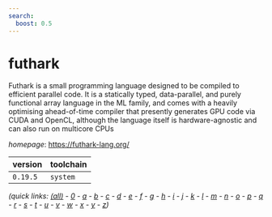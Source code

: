 ```yaml
---
search:
  boost: 0.5
---
```

# futhark

Futhark is a small programming language designed to be compiled to efficient parallel code. It    is a statically typed, data-parallel, and purely functional array language in the ML family, and comes    with a heavily optimising ahead-of-time compiler that presently generates GPU code via CUDA and OpenCL,    although the language itself is hardware-agnostic and can also run on multicore CPUs

*homepage*: <https://futhark-lang.org/>

version | toolchain
--------|----------
``0.19.5`` | ``system``


*(quick links: [(all)](../index.md) - [0](../0/index.md) - [a](../a/index.md) - [b](../b/index.md) - [c](../c/index.md) - [d](../d/index.md) - [e](../e/index.md) - [f](../f/index.md) - [g](../g/index.md) - [h](../h/index.md) - [i](../i/index.md) - [j](../j/index.md) - [k](../k/index.md) - [l](../l/index.md) - [m](../m/index.md) - [n](../n/index.md) - [o](../o/index.md) - [p](../p/index.md) - [q](../q/index.md) - [r](../r/index.md) - [s](../s/index.md) - [t](../t/index.md) - [u](../u/index.md) - [v](../v/index.md) - [w](../w/index.md) - [x](../x/index.md) - [y](../y/index.md) - [z](../z/index.md))*

